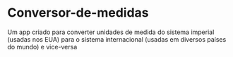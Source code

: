 # Conversor-de-medidas
Um app criado para converter unidades de medida do sistema imperial (usadas nos EUA) para o sistema internacional (usadas em diversos países do mundo) e vice-versa
